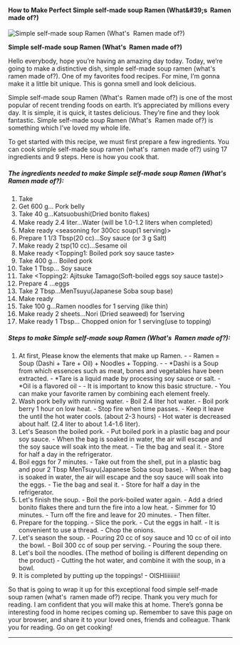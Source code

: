             

#### How to Make Perfect Simple self-made soup Ramen (What&amp;#39;s  Ramen made of?)

![Simple self-made soup Ramen (What's  Ramen made of?)](https://img-global.cpcdn.com/recipes/f979643386a60af8/751x532cq70/simple-self-made-soup-ramen-whats-ramen-made-of-recipe-main-photo.jpg)

**Simple self-made soup Ramen (What's  Ramen made of?)**

Hello everybody, hope you’re having an amazing day today. Today, we’re going to make a distinctive dish, simple self-made soup ramen (what's  ramen made of?). One of my favorites food recipes. For mine, I’m gonna make it a little bit unique. This is gonna smell and look delicious.

Simple self-made soup Ramen (What's  Ramen made of?) is one of the most popular of recent trending foods on earth. It’s appreciated by millions every day. It is simple, it is quick, it tastes delicious. They’re fine and they look fantastic. Simple self-made soup Ramen (What's  Ramen made of?) is something which I’ve loved my whole life.

To get started with this recipe, we must first prepare a few ingredients. You can cook simple self-made soup ramen (what's  ramen made of?) using 17 ingredients and 9 steps. Here is how you cook that.

##### The ingredients needed to make Simple self-made soup Ramen (What's  Ramen made of?):

1.  Take <for Soup >
2.  Get 600 g… Pork belly
3.  Take 40 g…Katsuobushi(Dried bonito flakes)
4.  Make ready 2.4 liter…Water (will be 1.0-1.2 liters when completed）
5.  Make ready <seasoning for 300cc soup(1 serving)>
6.  Prepare 1 1/3 Tbsp(20 cc)…Soy sauce (or 3 g Salt)
7.  Make ready 2 tsp(10 cc)…Sesame oil
8.  Make ready <Topping1: Boiled pork soy sauce taste>
9.  Take 400 g… Boiled pork
10.  Take 1 Tbsp… Soy sauce
11.  Take <Topping2: Ajitsuke Tamago(Soft-boiled eggs soy sauce taste)>
12.  Prepare 4 …eggs
13.  Take 2 Tbsp…MenTsuyu(Japanese Soba soup base)
14.  Make ready <other>
15.  Take 100 g…Ramen noodles for 1 serving (like thin)
16.  Make ready 2 sheets…Nori (Dried seaweed) for 1serving
17.  Make ready 1 Tbsp… Chopped onion for 1 serving(use to topping)

##### Steps to make Simple self-made soup Ramen (What's  Ramen made of?):

1.  At first, Please know the elements that make up Ramen. - - Ramen = Soup (Dashi + Tare + Oil) + Noodles + Topping. - - \*Dashi is a Soup from which essences such as meat, bones and vegetables have been extracted. - \*Tare is a liquid made by processing soy sauce or salt. - \*Oil is a flavored oil - - It is important to know this basic structure. - You can make your favorite ramen by combining each element freely.
2.  Wash pork belly with running water. - Boil 2.4 liter hot water. - Boil pork berry 1 hour on low heat. - Stop fire when time passes. - Keep it leave the until the hot water cools. (about 2-3 hours) - Hot water is decreased about half. (2.4 liter to about 1.4-1.6 liter).
3.  Let's Season the boiled pork. - Put boiled pork in a plastic bag and pour soy sauce. - When the bag is soaked in water, the air will escape and the soy sauce will soak into the meat. - Tie the bag and seal it. - Store for half a day in the refrigerator.
4.  Boil eggs for 7 minutes. - Take out from the shell, put in a plastic bag and pour 2 Tbsp MenTsuyu(Japanese Soba soup base). - When the bag is soaked in water, the air will escape and the soy sauce will soak into the eggs. - Tie the bag and seal it. - Store for half a day in the refrigerator.
5.  Let's finish the soup. - Boil the pork-boiled water again. - Add a dried bonito flakes there and turn the fire into a low heat. - Simmer for 10 minutes. - Turn off the fire and leave for 20 minutes. - Then filter.
6.  Prepare for the topping. - Slice the pork. - Cut the eggs in half. - It is convenient to use a thread. - Chop the onions.
7.  Let's season the soup. - Pouring 20 cc of soy sauce and 10 cc of oil into the bowl. - Boil 300 cc of soup per serving. - Pouring the soup there.
8.  Let's boil the noodles. (The method of boiling is different depending on the product) - Cutting the hot water, and combine it with the soup, in a bowl.
9.  It is completed by putting up the toppings! - OISHIiiiiiiii!

So that is going to wrap it up for this exceptional food simple self-made soup ramen (what's  ramen made of?) recipe. Thank you very much for reading. I am confident that you will make this at home. There’s gonna be interesting food in home recipes coming up. Remember to save this page on your browser, and share it to your loved ones, friends and colleague. Thank you for reading. Go on get cooking!

* * *